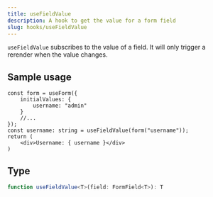 ```yaml
---
title: useFieldValue
description: A hook to get the value for a form field
slug: hooks/useFieldValue
---
```


`useFieldValue` subscribes to the value of a field. It will only trigger a rerender when the value changes.

## Sample usage

```tsx
const form = useForm({
    initialValues: {
        username: "admin"
    }
    //...
});
const username: string = useFieldValue(form("username"));
return (
    <div>Username: { username }</div>
)
```

## Type

```typescript
function useFieldValue<T>(field: FormField<T>): T
```
